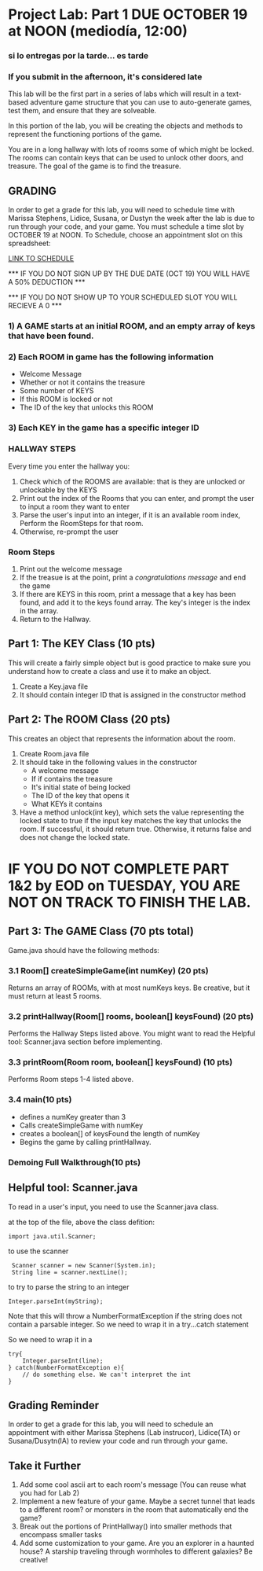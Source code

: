 # Project Lab: Part 1 DUE OCTOBER 19 at NOON (mediodía, 12:00) 

### si lo entregas por la tarde... es tarde
### If you submit in the afternoon, it's considered late

This lab will be the first part in a series of labs which will result in a text-based adventure game structure that you can use to auto-generate games, test them, and ensure that they are solveable. 

In this portion of the lab, you will be creating the objects and methods to represent the functioning portions of the game.

You are in a long hallway with lots of rooms some of which might be locked. The rooms can contain keys that can be used to unlock other doors, and treasure. The goal of the game is to find the treasure. 

## GRADING
In order to get a grade for this lab, you will need to schedule time with Marissa Stephens, Lidice, Susana, or Dustyn the week after the lab is due to run through your code, and your game. You must schedule a time slot by OCTOBER 19 at NOON. To Schedule, choose an appointment slot on this spreadsheet:


[LINK TO SCHEDULE](https://minersutep-my.sharepoint.com/:x:/g/personal/mastephens_utep_edu/EUSe5sQnE05ImfW3DZANmlMBt67FZ8mWge91vzS3tvBvzA)

*** IF YOU DO NOT SIGN UP BY THE DUE DATE (OCT 19) YOU WILL HAVE A 50% DEDUCTION ***

*** IF YOU DO NOT SHOW UP TO YOUR SCHEDULED SLOT YOU WILL RECIEVE A 0 ***

### 1) A GAME starts at an initial ROOM, and an empty array of keys that have been found.

### 2) Each  ROOM in game has the following information
* Welcome Message
* Whether or not it contains the treasure 
* Some number of KEYS
* If this ROOM is locked or not
* The ID of the key that unlocks this ROOM

### 3) Each KEY in the game has a specific integer ID

### HALLWAY STEPS

Every time you enter the hallway you:
1. Check which of the ROOMS are available: that is they are unlocked or unlockable by the KEYS
2. Print out the index of the Rooms that you can enter, and prompt the user to input a room they want to enter
3. Parse the user's input into an integer, if it is an available room index, Perform the RoomSteps for that room.
4. Otherwise, re-prompt the user


### Room Steps
1. Print out the welcome message
2. If the treasue is at the point, print a *congratulations message* and end the game
3. If there are KEYS in this room, print a message that a key has been found, and add it to the keys found array. The key's integer is the index in the array.
4. Return to the Hallway.


## Part 1: The KEY Class (10 pts)
This will create a fairly simple object but is good practice to make sure you understand how to create a class and use it to make an object.
1. Create a Key.java file
2. It should contain integer ID that is assigned in the constructor method

## Part 2: The ROOM Class (20 pts)
This creates an object that represents the information about the room. 
1. Create Room.java file
2. It should take in the following values in the constructor
   * A welcome message
   * If if contains the treasure
   * It's initial state of being locked
   * The ID of the key that opens it
   * What KEYs it contains
3. Have a method unlock(int key), which sets the value representing the locked state to true if the input key matches the key that unlocks the room. If successful, it should return true. Otherwise, it returns false and does not change the locked state.

# IF YOU DO NOT COMPLETE PART 1&2 by EOD on TUESDAY, YOU ARE NOT ON TRACK TO FINISH THE LAB.

## Part 3: The GAME Class (70 pts total)
Game.java should have the following methods:
### 3.1 Room[] createSimpleGame(int numKey) (20 pts)
Returns an array of ROOMs, with at most numKeys keys. Be creative, but it must return at least 5 rooms.

### 3.2 printHallway(Room[] rooms, boolean[] keysFound) (20 pts)
Performs the Hallway Steps listed above. You might want to read the Helpful tool: Scanner.java section before implementing.

### 3.3 printRoom(Room room, boolean[] keysFound) (10 pts)
Performs Room steps 1-4 listed above. 

### 3.4 main(10 pts)
* defines a numKey greater than 3
* Calls createSimpleGame with numKey
* creates a boolean[] of keysFound the length of numKey
* Begins the game by calling printHallway. 

### Demoing Full Walkthrough(10 pts)

## Helpful tool: Scanner.java 
To read in a user's input, you need to use the Scanner.java class. 

at the top of the file, above the class defition:
```
import java.util.Scanner;
```

to use the scanner
```
 Scanner scanner = new Scanner(System.in);
 String line = scanner.nextLine();
 ```
 to try to parse the string to an integer
 
 ```
 Integer.parseInt(myString);
 ```
 
 Note that this will throw a NumberFormatException if the string does not contain a parsable integer. So we need to wrap it in a try...catch statement
 
 So we need to wrap it in a 
 
 ```
 try{ 
     Integer.parseInt(line);
 } catch(NumberFormatException e){
     // do something else. We can't interpret the int
 }
 ```
## Grading Reminder
In order to get a grade for this lab, you will need to schedule an appointment with either Marissa Stephens (Lab instrucor), Lidice(TA) or Susana/Dusytn(IA) to review your code and run through your game. 

## Take it Further
1. Add some cool ascii art to each room's message (You can reuse what you had for Lab 2)
2. Implement a new feature of your game. Maybe a secret tunnel that leads to a different room? or monsters in the room that automatically end the game?
3. Break out the portions of PrintHallway() into smaller methods that encompass smaller tasks
4. Add some customization to your game. Are you an explorer in a haunted house? A starship traveling through wormholes to different galaxies? Be creative!

